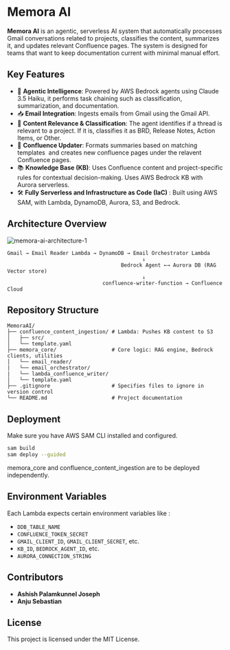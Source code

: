 # Memora AI

**Memora AI** is an agentic, serverless AI system that automatically processes Gmail conversations related to projects, classifies the content, summarizes it, and updates relevant Confluence pages. The system is designed for teams that want to keep documentation current with minimal manual effort.

## Key Features

* 🧠 **Agentic Intelligence**: Powered by AWS Bedrock agents using Claude 3.5 Haiku, it performs task chaining such as classification, summarization, and documentation.
* 📥 **Email Integration**: Ingests emails from Gmail using the Gmail API.
* 🧾 **Content Relevance & Classification**: The agent identifies if a thread is relevant to a project. If it is, classifies it as BRD, Release Notes, Action Items, or Other.
* 📝 **Confluence Updater**: Formats summaries based on matching templates  and creates new confluence pages under the relavent Confluence pages.
* 📚 **Knowledge Base (KB)**: Uses Confluence content and project-specific rules for contextual decision-making. Uses AWS Bedrock KB with Aurora serverless.
* 🛠 **Fully Serverless and Infrastructure as Code (IaC)** : Built using AWS SAM, with Lambda, DynamoDB, Aurora, S3, and Bedrock.

## Architecture Overview

![memora-ai-architecture-1](https://github.com/user-attachments/assets/24146825-bd1b-4b50-a739-47d799149d14)



```plaintext
Gmail → Email Reader Lambda → DynamoDB → Email Orchestrator Lambda
                                            ↓
                                     Bedrock Agent ←→ Aurora DB (RAG Vector store)
                                            ↓
                               confluence-writer-function → Confluence Cloud
```

## Repository Structure

```plaintext
MemoraAI/
├── confluence_content_ingestion/ # Lambda: Pushes KB content to S3
│   ├── src/
│   └── template.yaml
├── memora_core/                  # Core logic: RAG engine, Bedrock clients, utilities
│   └── email_reader/
|   └── email_orchestrator/
|   └── lambda_confluence_writer/
│   └── template.yaml
├── .gitignore                    # Specifies files to ignore in version control
└── README.md                     # Project documentation
```

## Deployment

Make sure you have AWS SAM CLI installed and configured.

```bash
sam build
sam deploy --guided
```

memora\_core and confluence\_content\_ingestion are to be deployed independently.

## Environment Variables

Each Lambda expects certain environment variables like :

* `DDB_TABLE_NAME`
* `CONFLUENCE_TOKEN_SECRET`
* `GMAIL_CLIENT_ID`, `GMAIL_CLIENT_SECRET`, etc.
* `KB_ID`, `BEDROCK_AGENT_ID`, etc.
* `AURORA_CONNECTION_STRING`

## Contributors

* **Ashish Palamkunnel Joseph**
* **Anju Sebastian**

## License

This project is licensed under the MIT License.
